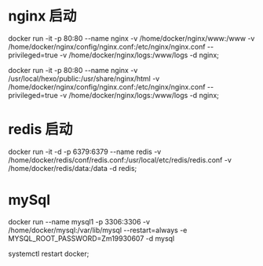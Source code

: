 
# nginx 启动
docker run -it -p 80:80 --name nginx -v /home/docker/nginx/www:/www -v /home/docker/nginx/config/nginx.conf:/etc/nginx/nginx.conf --privileged=true -v /home/docker/nginx/logs:/www/logs -d nginx;


docker run -it -p 80:80 --name nginx -v /usr/local/hexo/public:/usr/share/nginx/html -v /home/docker/nginx/config/nginx.conf:/etc/nginx/nginx.conf --privileged=true -v /home/docker/nginx/logs:/www/logs -d nginx;
# redis 启动
docker run -it -d -p 6379:6379 --name redis -v /home/docker/redis/conf/redis.conf:/usr/local/etc/redis/redis.conf -v /home/docker/redis/data:/data -d redis;

# mySql
docker run --name mysql1 -p 3306:3306 -v /home/docker/mysql:/var/lib/mysql --restart=always -e MYSQL_ROOT_PASSWORD=Zm19930607 -d mysql



systemctl restart docker;